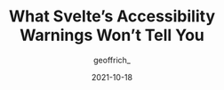 ---
author: geoffrich_
date: 2021-10-18
tags:
  - svelte
  - accessibility
target_url: https://geoffrich.net/posts/svelte-a11y-limits/
title: What Svelte’s Accessibility Warnings Won’t Tell You
---